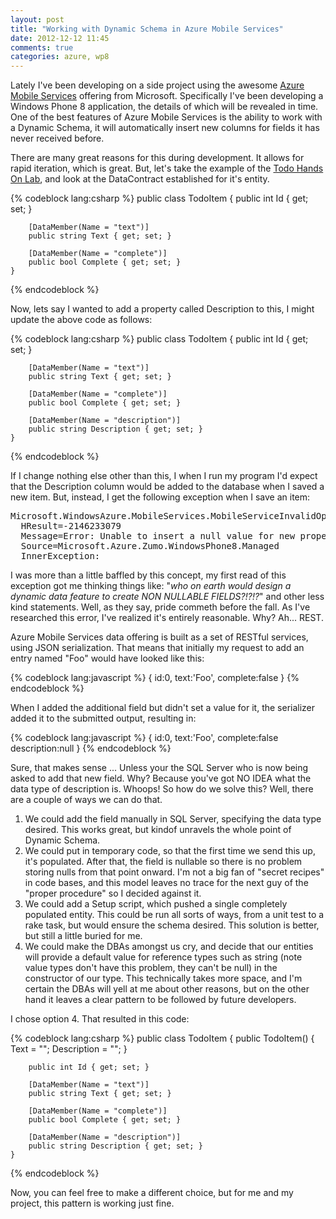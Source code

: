 ```yaml
---
layout: post
title: "Working with Dynamic Schema in Azure Mobile Services"
date: 2012-12-12 11:45
comments: true
categories: azure, wp8
---
```


Lately I've been developing on a side project using the awesome [Azure Mobile Services][ams] offering from Microsoft.  Specifically I've been developing a Windows Phone 8 application, the details of which will be revealed in time.  One of the best features of Azure Mobile Services is the ability to work with a Dynamic Schema, it will automatically insert new columns for fields it has never received before.

There are many great reasons for this during development.  It allows for rapid iteration, which is great.  But, let's take the example of the [Todo Hands On Lab][hol], and look at the DataContract established for it's entity.

{% codeblock lang:csharp %}
    public class TodoItem
    {
        public int Id { get; set; }

        [DataMember(Name = "text")]
        public string Text { get; set; }

        [DataMember(Name = "complete")]
        public bool Complete { get; set; }
    }
{% endcodeblock %}

Now, lets say I wanted to add a property called Description to this, I might update the above code as follows:

{% codeblock lang:csharp %}
    public class TodoItem
    {
        public int Id { get; set; }

        [DataMember(Name = "text")]
        public string Text { get; set; }

        [DataMember(Name = "complete")]
        public bool Complete { get; set; }

        [DataMember(Name = "description")]
        public string Description { get; set; }
    }
{% endcodeblock %}

If I change nothing else other than this, I when I run my program I'd expect that the Description column would be added to the database when I saved a new item.  But, instead, I get the following exception when I save an item:

<pre>
Microsoft.WindowsAzure.MobileServices.MobileServiceInvalidOperationException was unhandled by user code
  HResult=-2146233079
  Message=Error: Unable to insert a null value for new property 'description'
  Source=Microsoft.Azure.Zumo.WindowsPhone8.Managed
  InnerException: 
</pre>

I was more than a little baffled by this concept, my first read of this exception got me thinking things like: "*who on earth would design a dynamic data feature to create NON NULLABLE FIELDS?!?!?*" and other less kind statements.  Well, as they say, pride commeth before the fall.  As I've researched this error, I've realized it's entirely reasonable.  Why?  Ah... REST.

Azure Mobile Services data offering is built as a set of RESTful services, using JSON serialization.  That means that initially my request to add an entry named "Foo" would have looked like this:

{% codeblock lang:javascript %}
{
  id:0,
  text:'Foo',
  complete:false
}
{% endcodeblock %}

When I added the additional field but didn't set a value for it, the serializer added it to the submitted output, resulting in:

{% codeblock lang:javascript %}
{
  id:0,
  text:'Foo',
  complete:false
  description:null
}
{% endcodeblock %}

Sure, that makes sense ... Unless your the SQL Server who is now being asked to add that new field.  Why?  Because you've got NO IDEA what the data type of description is.  Whoops!  So how do we solve this?  Well, there are a couple of ways we can do that.

1. We could add the field manually in SQL Server, specifying the data type desired.  This works great, but kindof unravels the whole point of Dynamic Schema.
1. We could put in temporary code, so that the first time we send this up, it's populated.  After that, the field is nullable so there is no problem storing nulls from that point onward.  I'm not a big fan of "secret recipes" in code bases, and this model leaves no trace for the next guy of the "proper procedure" so I decided against it.
1. We could add a Setup script, which pushed a single completely populated entity.  This could be run all sorts of ways, from a unit test to a rake task, but would ensure the schema desired.  This solution is better, but still a little buried for me.
1.  We could make the DBAs amongst us cry, and decide that our entities will provide a default value for reference types such as string (note value types don't have this problem, they can't be null) in the constructor of our type.  This technically takes more space, and I'm certain the DBAs will yell at me about other reasons, but on the other hand it leaves a clear pattern to be followed by future developers.

I chose option 4.  That resulted in this code:

{% codeblock lang:csharp %}
    public class TodoItem
    {
        public TodoItem()
        {
            Text = "";
            Description = "";
        }

        public int Id { get; set; }

        [DataMember(Name = "text")]
        public string Text { get; set; }

        [DataMember(Name = "complete")]
        public bool Complete { get; set; }

        [DataMember(Name = "description")]
        public string Description { get; set; }
    }
{% endcodeblock %}

Now, you can feel free to make a different choice, but for me and my project, this pattern is working just fine.

[ams]: http://chriskoenig.net/2012/10/17/new-azure-sdk-and-services-updates/
[hol]: https://github.com/WindowsAzure-TrainingKit/HOL-Windows8AndMobileServices/blob/master/HOL.md